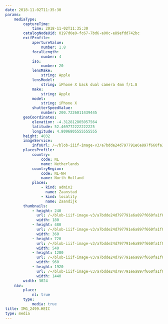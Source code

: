 ```yaml
---
date: 2018-11-02T11:35:30
params:
    mediaType:
        captureTime:
            time: 2018-11-02T11:35:30
        catalogNodeUid: 0197d0e0-fc67-7bd6-a00c-e89efdd742bc
        exifProfile:
            apertureValue:
                number: 1.8
            focalLength:
                number: 4
            iso:
                number: 20
            lensMake:
                string: Apple
            lensModel:
                string: iPhone X back dual camera 4mm f/1.8
            make:
                string: Apple
            model:
                string: iPhone X
            shutterSpeedValue:
                number: 200.7226011439445
        geoCoordinates:
            elevation: -4.312812805057564
            latitude: 52.469772222222225
            longitude: 4.8096805555555555
        height: 4032
        imageService:
            infoUrl: /~/blob-iiif-image-v3/a7bdde24d797791e6a897f660fa1f854edbf9d56af02d584a6d8e158a849afd2/info.json
        placesProfile:
            country:
                code: NL
                name: Netherlands
            countryRegion:
                code: NL-NH
                name: North Holland
            places:
                - kind: admin2
                  name: Zaanstad
                - kind: locality
                  name: Zaandijk
        thumbnails:
            - height: 240
              url: /~/blob-iiif-image-v3/a7bdde24d797791e6a897f660fa1f854edbf9d56af02d584a6d8e158a849afd2/full/180%2C240/0/default.jpg
              width: 180
            - height: 480
              url: /~/blob-iiif-image-v3/a7bdde24d797791e6a897f660fa1f854edbf9d56af02d584a6d8e158a849afd2/full/360%2C480/0/default.jpg
              width: 360
            - height: 720
              url: /~/blob-iiif-image-v3/a7bdde24d797791e6a897f660fa1f854edbf9d56af02d584a6d8e158a849afd2/full/540%2C720/0/default.jpg
              width: 540
            - height: 1280
              url: /~/blob-iiif-image-v3/a7bdde24d797791e6a897f660fa1f854edbf9d56af02d584a6d8e158a849afd2/full/960%2C1280/0/default.jpg
              width: 960
            - height: 1920
              url: /~/blob-iiif-image-v3/a7bdde24d797791e6a897f660fa1f854edbf9d56af02d584a6d8e158a849afd2/full/1440%2C1920/0/default.jpg
              width: 1440
        width: 3024
    nav:
        place:
            nl: true
        type:
            media: true
title: IMG_2499.HEIC
type: media
---
```

